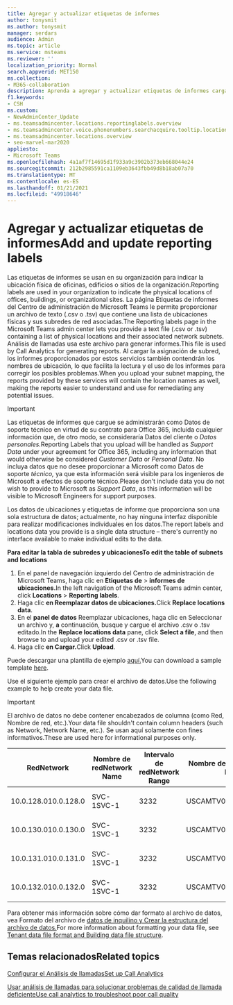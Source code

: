 ```yaml
---
title: Agregar y actualizar etiquetas de informes
author: tonysmit
ms.author: tonysmit
manager: serdars
audience: Admin
ms.topic: article
ms.service: msteams
ms.reviewer: ''
localization_priority: Normal
search.appverid: MET150
ms.collection:
- M365-collaboration
description: Aprenda a agregar y actualizar etiquetas de informes cargando un archivo de texto que contiene una lista de ubicaciones físicas y subredes asociadas.
f1.keywords:
- CSH
ms.custom:
- NewAdminCenter_Update
- ms.teamsadmincenter.locations.reportinglabels.overview
- ms.teamsadmincenter.voice.phonenumbers.searchacquire.tooltip.location
- ms.teamsadmincenter.locations.overview
- seo-marvel-mar2020
appliesto:
- Microsoft Teams
ms.openlocfilehash: 4a1af7f14695d1f933a9c3902b373eb668044e24
ms.sourcegitcommit: 212b2985591ca1109eb3643fbb49d8b18ab07a70
ms.translationtype: MT
ms.contentlocale: es-ES
ms.lasthandoff: 01/21/2021
ms.locfileid: "49918646"
---
```

<a name="add-and-update-reporting-labels"></a><span data-ttu-id="9b9fa-103">Agregar y actualizar etiquetas de informes</span><span class="sxs-lookup"><span data-stu-id="9b9fa-103">Add and update reporting labels</span></span>
============================

<span data-ttu-id="9b9fa-104">Las etiquetas de informes se usan en su organización para indicar la ubicación física de oficinas, edificios o sitios de la organización.</span><span class="sxs-lookup"><span data-stu-id="9b9fa-104">Reporting labels are used in your organization to indicate the physical locations of offices, buildings, or organizational sites.</span></span> <span data-ttu-id="9b9fa-105">La página Etiquetas de informes del Centro de administración de Microsoft Teams le permite proporcionar un archivo de texto (.csv o .tsv) que contiene una lista de ubicaciones físicas y sus subredes de red asociadas.</span><span class="sxs-lookup"><span data-stu-id="9b9fa-105">The Reporting labels page in the Microsoft Teams admin center lets you provide a text file (.csv or .tsv) containing a list of physical locations and their associated network subnets.</span></span> <span data-ttu-id="9b9fa-106">Análisis de llamadas usa este archivo para generar informes.</span><span class="sxs-lookup"><span data-stu-id="9b9fa-106">This file is used by Call Analytics for generating reports.</span></span> <span data-ttu-id="9b9fa-107">Al cargar la asignación de subred, los informes proporcionados por estos servicios también contendrán los nombres de ubicación, lo que facilita la lectura y el uso de los informes para corregir los posibles problemas.</span><span class="sxs-lookup"><span data-stu-id="9b9fa-107">When you upload your subnet mapping, the reports provided by these services will contain the location names as well, making the reports easier to understand and use for remediating any potential issues.</span></span>

> [!IMPORTANT]
> <span data-ttu-id="9b9fa-108">Las etiquetas de informes que  cargue se administrarán como Datos de soporte técnico en virtud  de su contrato para Office 365, incluida cualquier información que, de otro modo, se consideraría Datos del cliente o *Datos personales.*</span><span class="sxs-lookup"><span data-stu-id="9b9fa-108">Reporting Labels that you upload will be handled as *Support Data* under your agreement for Office 365, including any information that would otherwise be considered *Customer Data* or *Personal Data*.</span></span> <span data-ttu-id="9b9fa-109">No incluya datos que no desee proporcionar a Microsoft como Datos de soporte *técnico,* ya que esta información será visible para los ingenieros de Microsoft a efectos de soporte técnico.</span><span class="sxs-lookup"><span data-stu-id="9b9fa-109">Please don't include data you do not wish to provide to Microsoft as *Support Data*, as this information will be visible to Microsoft Engineers for support purposes.</span></span>

<span data-ttu-id="9b9fa-110">Los datos de ubicaciones y etiquetas de informe que proporciona son una sola estructura de datos; actualmente, no hay ninguna interfaz disponible para realizar modificaciones individuales en los datos.</span><span class="sxs-lookup"><span data-stu-id="9b9fa-110">The report labels and locations data you provide is a single data structure – there's currently no interface available to make individual edits to the data.</span></span>

<span data-ttu-id="9b9fa-111">**Para editar la tabla de subredes y ubicaciones**</span><span class="sxs-lookup"><span data-stu-id="9b9fa-111">**To edit the table of subnets and locations**</span></span>

1. <span data-ttu-id="9b9fa-112">En el panel de navegación izquierdo del Centro de administración de Microsoft Teams, haga clic en **Etiquetas de**  >  **informes de ubicaciones.**</span><span class="sxs-lookup"><span data-stu-id="9b9fa-112">In the left navigation of the Microsoft Teams admin center, click **Locations** > **Reporting labels**.</span></span>
2. <span data-ttu-id="9b9fa-113">Haga clic **en Reemplazar datos de ubicaciones.**</span><span class="sxs-lookup"><span data-stu-id="9b9fa-113">Click **Replace locations data**.</span></span>
3. <span data-ttu-id="9b9fa-114">En el **panel de datos** Reemplazar ubicaciones, haga clic en Seleccionar un archivo y, **a** continuación, busque y cargue el archivo .csv o .tsv editado.</span><span class="sxs-lookup"><span data-stu-id="9b9fa-114">In the **Replace locations data** pane, click **Select a file**, and then browse to and upload your edited .csv or .tsv file.</span></span>
4. <span data-ttu-id="9b9fa-115">Haga clic **en Cargar.**</span><span class="sxs-lookup"><span data-stu-id="9b9fa-115">Click **Upload**.</span></span>

<span data-ttu-id="9b9fa-116">Puede descargar una plantilla de ejemplo [aquí.](https://github.com/MicrosoftDocs/OfficeDocs-SkypeForBusiness/blob/live/Teams/downloads/locations-template.zip?raw=true)</span><span class="sxs-lookup"><span data-stu-id="9b9fa-116">You can download a sample template [here](https://github.com/MicrosoftDocs/OfficeDocs-SkypeForBusiness/blob/live/Teams/downloads/locations-template.zip?raw=true).</span></span>

<span data-ttu-id="9b9fa-117">Use el siguiente ejemplo para crear el archivo de datos.</span><span class="sxs-lookup"><span data-stu-id="9b9fa-117">Use the following example to help create your data file.</span></span>

> [!IMPORTANT]
> <span data-ttu-id="9b9fa-118">El archivo de datos no debe contener encabezados de columna (como Red, Nombre de red, etc.).</span><span class="sxs-lookup"><span data-stu-id="9b9fa-118">Your data file shouldn't contain column headers (such as Network, Network Name, etc.).</span></span> <span data-ttu-id="9b9fa-119">Se usan aquí solamente con fines informativos.</span><span class="sxs-lookup"><span data-stu-id="9b9fa-119">These are used here for informational purposes only.</span></span> <br>

|<span data-ttu-id="9b9fa-120">Red</span><span class="sxs-lookup"><span data-stu-id="9b9fa-120">Network</span></span>|<span data-ttu-id="9b9fa-121">Nombre de red</span><span class="sxs-lookup"><span data-stu-id="9b9fa-121">Network Name</span></span>|<span data-ttu-id="9b9fa-122">Intervalo de red</span><span class="sxs-lookup"><span data-stu-id="9b9fa-122">Network Range</span></span>|<span data-ttu-id="9b9fa-123">Nombre de edificio</span><span class="sxs-lookup"><span data-stu-id="9b9fa-123">Building Name</span></span>|<span data-ttu-id="9b9fa-124">Tipo de propiedad</span><span class="sxs-lookup"><span data-stu-id="9b9fa-124">Ownership Type</span></span>|<span data-ttu-id="9b9fa-125">Tipo de edificio</span><span class="sxs-lookup"><span data-stu-id="9b9fa-125">Building Type</span></span>|<span data-ttu-id="9b9fa-126">Tipo de oficina de edificio</span><span class="sxs-lookup"><span data-stu-id="9b9fa-126">Building Office Type</span></span>|<span data-ttu-id="9b9fa-127">Ciudad</span><span class="sxs-lookup"><span data-stu-id="9b9fa-127">City</span></span>|<span data-ttu-id="9b9fa-128">Código postal</span><span class="sxs-lookup"><span data-stu-id="9b9fa-128">Zip Code</span></span>|<span data-ttu-id="9b9fa-129">País</span><span class="sxs-lookup"><span data-stu-id="9b9fa-129">Country</span></span>|<span data-ttu-id="9b9fa-130">Estado</span><span class="sxs-lookup"><span data-stu-id="9b9fa-130">State</span></span>|<span data-ttu-id="9b9fa-131">Region</span><span class="sxs-lookup"><span data-stu-id="9b9fa-131">Region</span></span>|<span data-ttu-id="9b9fa-132">Inside Corp</span><span class="sxs-lookup"><span data-stu-id="9b9fa-132">Inside Corp</span></span>|<span data-ttu-id="9b9fa-133">Express Route</span><span class="sxs-lookup"><span data-stu-id="9b9fa-133">Express Route</span></span>|
|-|-|-|-|-|-|-|-|-|-|-|-|-|-|
|<span data-ttu-id="9b9fa-134">10.0.128.0</span><span class="sxs-lookup"><span data-stu-id="9b9fa-134">10.0.128.0</span></span>    |<span data-ttu-id="9b9fa-135">SVC-1</span><span class="sxs-lookup"><span data-stu-id="9b9fa-135">SVC-1</span></span>|<span data-ttu-id="9b9fa-136">32</span><span class="sxs-lookup"><span data-stu-id="9b9fa-136">32</span></span>|<span data-ttu-id="9b9fa-137">USCAMTV001</span><span class="sxs-lookup"><span data-stu-id="9b9fa-137">USCAMTV001</span></span>|<span data-ttu-id="9b9fa-138">Contoso Arrendar re&F</span><span class="sxs-lookup"><span data-stu-id="9b9fa-138">Contoso Leased RE&F</span></span>|<span data-ttu-id="9b9fa-139">Office</span><span class="sxs-lookup"><span data-stu-id="9b9fa-139">Office</span></span>|<span data-ttu-id="9b9fa-140">RE&F</span><span class="sxs-lookup"><span data-stu-id="9b9fa-140">RE&F</span></span>|<span data-ttu-id="9b9fa-141">Vista de montaña</span><span class="sxs-lookup"><span data-stu-id="9b9fa-141">Mountain View</span></span>|<span data-ttu-id="9b9fa-142">94043</span><span class="sxs-lookup"><span data-stu-id="9b9fa-142">94043</span></span>|<span data-ttu-id="9b9fa-143">EE. UU.</span><span class="sxs-lookup"><span data-stu-id="9b9fa-143">US</span></span>|<span data-ttu-id="9b9fa-144">CA</span><span class="sxs-lookup"><span data-stu-id="9b9fa-144">CA</span></span>|<span data-ttu-id="9b9fa-145">EE. UU.</span><span class="sxs-lookup"><span data-stu-id="9b9fa-145">US</span></span>|<span data-ttu-id="9b9fa-146">1</span><span class="sxs-lookup"><span data-stu-id="9b9fa-146">1</span></span>|<span data-ttu-id="9b9fa-147">1</span><span class="sxs-lookup"><span data-stu-id="9b9fa-147">1</span></span>|
|<span data-ttu-id="9b9fa-148">10.0.130.0</span><span class="sxs-lookup"><span data-stu-id="9b9fa-148">10.0.130.0</span></span>    |<span data-ttu-id="9b9fa-149">SVC-1</span><span class="sxs-lookup"><span data-stu-id="9b9fa-149">SVC-1</span></span>|<span data-ttu-id="9b9fa-150">32</span><span class="sxs-lookup"><span data-stu-id="9b9fa-150">32</span></span>|<span data-ttu-id="9b9fa-151">USCAMTV001</span><span class="sxs-lookup"><span data-stu-id="9b9fa-151">USCAMTV001</span></span>|<span data-ttu-id="9b9fa-152">Contoso Arrendar re&F</span><span class="sxs-lookup"><span data-stu-id="9b9fa-152">Contoso Leased RE&F</span></span>|<span data-ttu-id="9b9fa-153">Office</span><span class="sxs-lookup"><span data-stu-id="9b9fa-153">Office</span></span>|<span data-ttu-id="9b9fa-154">RE&F</span><span class="sxs-lookup"><span data-stu-id="9b9fa-154">RE&F</span></span>|<span data-ttu-id="9b9fa-155">Vista de montaña</span><span class="sxs-lookup"><span data-stu-id="9b9fa-155">Mountain View</span></span>|<span data-ttu-id="9b9fa-156">94043</span><span class="sxs-lookup"><span data-stu-id="9b9fa-156">94043</span></span>|<span data-ttu-id="9b9fa-157">EE. UU.</span><span class="sxs-lookup"><span data-stu-id="9b9fa-157">US</span></span>|<span data-ttu-id="9b9fa-158">CA</span><span class="sxs-lookup"><span data-stu-id="9b9fa-158">CA</span></span>|<span data-ttu-id="9b9fa-159">EE. UU.</span><span class="sxs-lookup"><span data-stu-id="9b9fa-159">US</span></span>|<span data-ttu-id="9b9fa-160">1</span><span class="sxs-lookup"><span data-stu-id="9b9fa-160">1</span></span>|<span data-ttu-id="9b9fa-161">1</span><span class="sxs-lookup"><span data-stu-id="9b9fa-161">1</span></span>|
|<span data-ttu-id="9b9fa-162">10.0.131.0</span><span class="sxs-lookup"><span data-stu-id="9b9fa-162">10.0.131.0</span></span>    |<span data-ttu-id="9b9fa-163">SVC-1</span><span class="sxs-lookup"><span data-stu-id="9b9fa-163">SVC-1</span></span>|<span data-ttu-id="9b9fa-164">32</span><span class="sxs-lookup"><span data-stu-id="9b9fa-164">32</span></span>|<span data-ttu-id="9b9fa-165">USCAMTV001</span><span class="sxs-lookup"><span data-stu-id="9b9fa-165">USCAMTV001</span></span>|<span data-ttu-id="9b9fa-166">Contoso Arrendar re&F</span><span class="sxs-lookup"><span data-stu-id="9b9fa-166">Contoso Leased RE&F</span></span>|<span data-ttu-id="9b9fa-167">Office</span><span class="sxs-lookup"><span data-stu-id="9b9fa-167">Office</span></span>|<span data-ttu-id="9b9fa-168">RE&F</span><span class="sxs-lookup"><span data-stu-id="9b9fa-168">RE&F</span></span>|<span data-ttu-id="9b9fa-169">Vista de montaña</span><span class="sxs-lookup"><span data-stu-id="9b9fa-169">Mountain View</span></span>|<span data-ttu-id="9b9fa-170">94043</span><span class="sxs-lookup"><span data-stu-id="9b9fa-170">94043</span></span>|<span data-ttu-id="9b9fa-171">EE. UU.</span><span class="sxs-lookup"><span data-stu-id="9b9fa-171">US</span></span>|<span data-ttu-id="9b9fa-172">CA</span><span class="sxs-lookup"><span data-stu-id="9b9fa-172">CA</span></span>|<span data-ttu-id="9b9fa-173">EE. UU.</span><span class="sxs-lookup"><span data-stu-id="9b9fa-173">US</span></span>|<span data-ttu-id="9b9fa-174">1</span><span class="sxs-lookup"><span data-stu-id="9b9fa-174">1</span></span>|<span data-ttu-id="9b9fa-175">1</span><span class="sxs-lookup"><span data-stu-id="9b9fa-175">1</span></span>|
|<span data-ttu-id="9b9fa-176">10.0.132.0</span><span class="sxs-lookup"><span data-stu-id="9b9fa-176">10.0.132.0</span></span>    |<span data-ttu-id="9b9fa-177">SVC-1</span><span class="sxs-lookup"><span data-stu-id="9b9fa-177">SVC-1</span></span>|<span data-ttu-id="9b9fa-178">32</span><span class="sxs-lookup"><span data-stu-id="9b9fa-178">32</span></span>|<span data-ttu-id="9b9fa-179">USCAMTV001</span><span class="sxs-lookup"><span data-stu-id="9b9fa-179">USCAMTV001</span></span>|<span data-ttu-id="9b9fa-180">Contoso Arrendar re&F</span><span class="sxs-lookup"><span data-stu-id="9b9fa-180">Contoso Leased RE&F</span></span>|<span data-ttu-id="9b9fa-181">Office</span><span class="sxs-lookup"><span data-stu-id="9b9fa-181">Office</span></span>|<span data-ttu-id="9b9fa-182">RE&F</span><span class="sxs-lookup"><span data-stu-id="9b9fa-182">RE&F</span></span>|<span data-ttu-id="9b9fa-183">Vista de montaña</span><span class="sxs-lookup"><span data-stu-id="9b9fa-183">Mountain View</span></span>|<span data-ttu-id="9b9fa-184">94043</span><span class="sxs-lookup"><span data-stu-id="9b9fa-184">94043</span></span>|<span data-ttu-id="9b9fa-185">EE. UU.</span><span class="sxs-lookup"><span data-stu-id="9b9fa-185">US</span></span>|<span data-ttu-id="9b9fa-186">CA</span><span class="sxs-lookup"><span data-stu-id="9b9fa-186">CA</span></span>|<span data-ttu-id="9b9fa-187">EE. UU.</span><span class="sxs-lookup"><span data-stu-id="9b9fa-187">US</span></span>|<span data-ttu-id="9b9fa-188">1</span><span class="sxs-lookup"><span data-stu-id="9b9fa-188">1</span></span>|<span data-ttu-id="9b9fa-189">1</span><span class="sxs-lookup"><span data-stu-id="9b9fa-189">1</span></span>|

<span data-ttu-id="9b9fa-190">Para obtener más información sobre cómo dar formato al archivo de datos, vea Formato del archivo de [datos de inquilino y Crear la estructura del archivo de datos.](CQD-upload-tenant-building-data.md#upload-building-data-file)</span><span class="sxs-lookup"><span data-stu-id="9b9fa-190">For more information about formatting your data file, see [Tenant data file format and Building data file structure](CQD-upload-tenant-building-data.md#upload-building-data-file).</span></span>

## <a name="related-topics"></a><span data-ttu-id="9b9fa-191">Temas relacionados</span><span class="sxs-lookup"><span data-stu-id="9b9fa-191">Related topics</span></span>

[<span data-ttu-id="9b9fa-192">Configurar el Análisis de llamadas</span><span class="sxs-lookup"><span data-stu-id="9b9fa-192">Set up Call Analytics</span></span>](set-up-call-analytics.md)

[<span data-ttu-id="9b9fa-193">Usar análisis de llamadas para solucionar problemas de calidad de llamada deficiente</span><span class="sxs-lookup"><span data-stu-id="9b9fa-193">Use call analytics to troubleshoot poor call quality</span></span>](use-call-analytics-to-troubleshoot-poor-call-quality.md)
